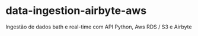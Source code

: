 # data-ingestion-airbyte-aws
Ingestão de dados bath e real-time com API Python, Aws RDS / S3 e Airbyte
